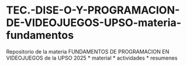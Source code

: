 # TEC.-DISE-O-Y-PROGRAMACION-DE-VIDEOJUEGOS-UPSO-materia-fundamentos
Repositorio de la materia FUNDAMENTOS DE PROGRAMACION EN VIDEOJUEGOS de la UPSO 2025 * material * actividades * resumenes
